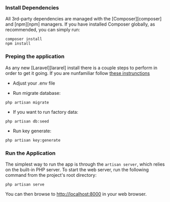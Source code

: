 ### Install Dependencies

All 3rd-party dependencies are managed with the [Composer][composer]  and [npm][npm] managers.
If you have installed Composer globally, as recommended, you can simply run:

```
composer install
npm install
```

### Preping the application

As any new [Laravel][lararel] install there is a couple steps to perform in order to get it going. If you are nunfamiliar follow [these instrunctions](https://laravel.com/docs/6.x/#web-server-configuration)

- Adjust your .env file

- Run migrate database:
```
php artisan migrate
```
- If you want to run factory data:

```
php artisan db:seed
```

- Run key generate:

```
php artisan key:generate
```

### Run the Application

The simplest way to run the app is through the `artisan server`, which relies on the built-in PHP server.
To start the web server, run the following command from the project's root directory:

```
php artisan serve
```

You can then browse to [http://localhost:8000](http://localhost:8000) in your web browser.
